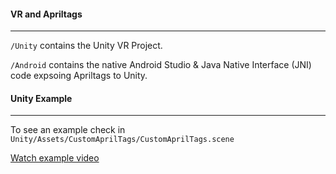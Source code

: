 #### VR and Apriltags
---
`/Unity` contains the Unity VR Project.

`/Android` contains the native Android Studio & Java Native Interface (JNI) code expsoing Apriltags to Unity.

#### Unity Example
---
To see an example check in `Unity/Assets/CustomAprilTags/CustomAprilTags.scene`

[Watch example video](https://surfdrive.surf.nl/files/index.php/s/R4HYveRjQKcQdCH)
